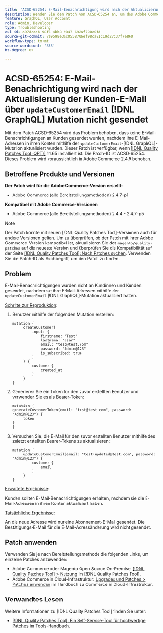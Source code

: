 ```yaml
---
title: 'ACSD-65254: E-Mail-Benachrichtigung wird nach der Aktualisierung der Kunden-E-Mail über updateCustomerEmail. [!DNL GraphQL]  nicht gesendet'
description: Wenden Sie den Patch von ACSD-65254 an, um das Adobe Commerce-Problem zu beheben, bei dem E-Mail-Benachrichtigungen an Kunden gesendet wurden, nachdem sie ihre E-Mail-Adressen in ihren Konten mit der Mutation updateCustomerEmail [!DNL GraphQL]  aktualisiert hatten.
feature: GraphQL, User Account
role: Admin, Developer
type: Troubleshooting
exl-id: a97daceb-98f6-4bb8-9847-692af700c0fd
source-git-commit: 7e9598e3ac0558706ef98ca81c19d27c37f7e860
workflow-type: tm+mt
source-wordcount: '353'
ht-degree: 0%

---
```


# ACSD-65254: E-Mail-Benachrichtigung wird nach der Aktualisierung der Kunden-E-Mail über `updateCustomerEmail` [!DNL GraphQL] Mutation nicht gesendet

Mit dem Patch ACSD-65254 wird das Problem behoben, dass keine E-Mail-Benachrichtigungen an Kunden gesendet wurden, nachdem ihre E-Mail-Adressen in ihren Konten mithilfe der `updateCustomerEmail`-[!DNL GraphQL]-Mutation aktualisiert wurden. Dieser Patch ist verfügbar, wenn [[!DNL Quality Patches Tool (QPT)]](/help/tools/quality-patches-tool/quality-patches-tool-to-self-serve-quality-patches.md) 1.1.65 installiert ist. Die Patch-ID ist ACSD-65254. Dieses Problem wird voraussichtlich in Adobe Commerce 2.4.9 behoben.

## Betroffene Produkte und Versionen

**Der Patch wird für die Adobe Commerce-Version erstellt:**

* Adobe Commerce (alle Bereitstellungsmethoden) 2.4.7-p1

**Kompatibel mit Adobe Commerce-Versionen:**

* Adobe Commerce (alle Bereitstellungsmethoden) 2.4.4 - 2.4.7-p5

>[!NOTE]
>
>Der Patch könnte mit neuen [!DNL Quality Patches Tool]-Versionen auch für andere Versionen gelten. Um zu überprüfen, ob der Patch mit Ihrer Adobe Commerce-Version kompatibel ist, aktualisieren Sie das `magento/quality-patches` auf die neueste Version und überprüfen Sie die Kompatibilität auf der Seite [[!DNL Quality Patches Tool]: Nach Patches suchen](https://experienceleague.adobe.com/tools/commerce-quality-patches/index.html?lang=de). Verwenden Sie die Patch-ID als Suchbegriff, um den Patch zu finden.

## Problem

E-Mail-Benachrichtigungen wurden nicht an Kundinnen und Kunden gesendet, nachdem sie ihre E-Mail-Adressen mithilfe der `updateCustomerEmail` [!DNL GraphQL]-Mutation aktualisiert hatten.

<u>Schritte zur Reproduktion</u>:

1. Benutzer mithilfe der folgenden Mutation erstellen:

   ```
   mutation {
   	    createCustomer(
   		    input: {
   			    firstname: "Test"
   			    lastname: "User"
   			    email: "test@test.com"
   			    password: "Admin@123"
   			    is_subscribed: true
   		    }
   	    ) {
   		    customer {
   			    created_at
   		    }
   	    }
   }
   ```

1. Generieren Sie ein Token für den zuvor erstellten Benutzer und verwenden Sie es als Bearer-Token:

   ```
   mutation {
   generateCustomerToken(email: "test@test.com", password: "Admin@123") {
   	    token
   }
   }
   ```

1. Versuchen Sie, die E-Mail für den zuvor erstellten Benutzer mithilfe des zuletzt erstellten Bearer-Tokens zu aktualisieren:

   ```
   mutation {
   	    updateCustomerEmail(email: "test+updated@test.com", password: "Admin@123") {
   		    customer {
   			    email
   		    }
   	    }
   }
   ```

<u>Erwartete Ergebnisse</u>:

Kunden sollten E-Mail-Benachrichtigungen erhalten, nachdem sie die E-Mail-Adressen in ihren Konten aktualisiert haben.

<u>Tatsächliche Ergebnisse</u>:

An die neue Adresse wird nur eine Abonnement-E-Mail gesendet. Die Bestätigungs-E-Mail für die E-Mail-Adressänderung wird nicht gesendet.

## Patch anwenden

Verwenden Sie je nach Bereitstellungsmethode die folgenden Links, um einzelne Patches anzuwenden:

* Adobe Commerce oder Magento Open Source On-Premise: [[!DNL Quality Patches Tool] > Nutzung](/help/tools/quality-patches-tool/usage.md) im [!DNL Quality Patches Tool].
* Adobe Commerce in Cloud-Infrastruktur: [Upgrades und Patches > Patches anwenden](https://experienceleague.adobe.com/docs/commerce-cloud-service/user-guide/develop/upgrade/apply-patches.html?lang=de) im Handbuch zu Commerce in Cloud-Infrastruktur.

## Verwandtes Lesen

Weitere Informationen zu [!DNL Quality Patches Tool] finden Sie unter:

* [[!DNL Quality Patches Tool]: Ein Self-Service-Tool für hochwertige Patches](/help/tools/quality-patches-tool/quality-patches-tool-to-self-serve-quality-patches.md) im Tools-Handbuch.
